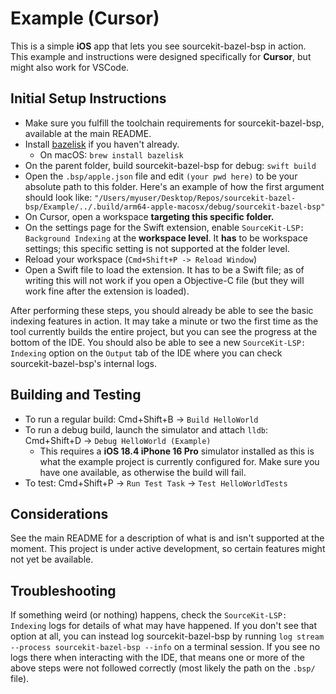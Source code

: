 # Example (Cursor)

This is a simple **iOS** app that lets you see sourcekit-bazel-bsp in action. This example and instructions were designed specifically for **Cursor**, but might also work for VSCode.

## Initial Setup Instructions

- Make sure you fulfill the toolchain requirements for sourcekit-bazel-bsp, available at the main README.
- Install [bazelisk](https://github.com/bazelbuild/bazelisk) if you haven't already.
	- On macOS: `brew install bazelisk`
- On the parent folder, build sourcekit-bazel-bsp for debug: `swift build`
- Open the `.bsp/apple.json` file and edit `(your pwd here)` to be your absolute path to this folder. Here's an example of how the first argument should look like: `"/Users/myuser/Desktop/Repos/sourcekit-bazel-bsp/Example/../.build/arm64-apple-macosx/debug/sourcekit-bazel-bsp"`
- On Cursor, open a workspace **targeting this specific folder.**
- On the settings page for the Swift extension, enable `SourceKit-LSP: Background Indexing` at the **workspace level**. It **has** to be workspace settings; this specific setting is not supported at the folder level.
- Reload your workspace (`Cmd+Shift+P -> Reload Window`)
- Open a Swift file to load the extension. It has to be a Swift file; as of writing this will not work if you open a Objective-C file (but they will work fine after the extension is loaded).

After performing these steps, you should already be able to see the basic indexing features in action. It may take a minute or two the first time as the tool currently builds the entire project, but you can see the progress at the bottom of the IDE. You should also be able to see a new `SourceKit-LSP: Indexing` option on the `Output` tab of the IDE where you can check sourcekit-bazel-bsp's internal logs.

## Building and Testing

- To run a regular build: Cmd+Shift+B -> `Build HelloWorld`
- To run a debug build, launch the simulator and attach `lldb`: Cmd+Shift+D -> `Debug HelloWorld (Example)`
	- This requires a **iOS 18.4 iPhone 16 Pro** simulator installed as this is what the example project is currently configured for. Make sure you have one available, as otherwise the build will fail.
- To test: Cmd+Shift+P -> `Run Test Task` -> `Test HelloWorldTests`

## Considerations

See the main README for a description of what is and isn't supported at the moment. This project is under active development, so certain features might not yet be available.

## Troubleshooting

If something weird (or nothing) happens, check the `SourceKit-LSP: Indexing` logs for details of what may have happened. If you don't see that option at all, you can instead log sourcekit-bazel-bsp by running `log stream --process sourcekit-bazel-bsp --info` on a terminal session. If you see no logs there when interacting with the IDE, that means one or more of the above steps were not followed correctly (most likely the path on the `.bsp/` file).
